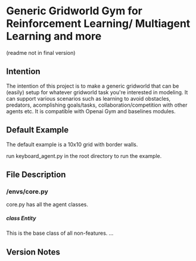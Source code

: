 # Generic Gridworld Gym for Reinforcement Learning/ Multiagent Learning and more 
(readme not in final version)
## Intention
The intention of this project is to make a generic gridworld that can be (easily) setup for whatever
gridworld task you're interested in modeling. It can support various scenarios such as learning to avoid obstacles, predators, acomplishing goals/tasks, collaboration/competition with other agents etc. It is compatible with Openai Gym and baselines modules.

## Default Example
The default example is a 10x10 grid with border walls.  

run keyboard_agent.py in the root directory to run the example.



## File Description
### /envs/core.py
core.py has all the agent classes.
##### class Entity
This is the base class of all non-features. 
...

## Version Notes
